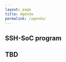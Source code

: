 ```yaml
---
layout: page
title: Agenda
permalink: /agenda/
---
```


## SSH-SoC program

<style type="text/css">
    * {
        margin: 0;
        padding: 0;
        text-indent: 0;
    }

    .p,
    p {
        color: black;
        font-family: Tahoma, sans-serif;
        font-style: normal;
        font-weight: bold;
        text-decoration: none;
        font-size: 18pt;
        margin: 0pt;
    }

    .s1 {
        color: black;
        font-family: Arial, sans-serif;
        font-style: normal;
        font-weight: normal;
        text-decoration: none;
        font-size: 10.5pt;
    }

    .s2 {
        color: black;
        font-family: Arial, sans-serif;
        font-style: normal;
        font-weight: normal;
        text-decoration: none;
        font-size: 10.5pt;
        vertical-align: 6pt;
    }

    .s3 {
        color: black;
        font-family: Arial, sans-serif;
        font-style: normal;
        font-weight: normal;
        text-decoration: none;
        font-size: 10.5pt;
        vertical-align: -6pt;
    }

    .s4 {
        color: black;
        font-family: Arial, sans-serif;
        font-style: normal;
        font-weight: bold;
        text-decoration: none;
        font-size: 10.5pt;
    }

    .s5 {
        color: black;
        font-family: Arial, sans-serif;
        font-style: italic;
        font-weight: normal;
        text-decoration: none;
        font-size: 10.5pt;
    }

    .s6 {
        color: black;
        font-family: Arial, sans-serif;
        font-style: italic;
        font-weight: normal;
        text-decoration: none;
        font-size: 9pt;
    }

    table,
    tbody {
        vertical-align: top;
        overflow: visible;
    }
</style>
<h2>TBD</h2>

<table class="program" style="display:none" cellspacing="2" cellpadding="2">
    <tr>
        <td class="program-tag" colspan="2">
            Sunday, 9th July 2023 - Morning session
        </td>
    </tr>
    <tr>
        <td class="program-event">08:45-09:00</td>
        <td class="program-event">Welcome message from the chairs</td>
    </tr>
    <tr>
        <td class="program-special-event">09:00-09:40</td>
        <td class="program-special-event"><b>Invited Talk: The Silicon Commons: Enabling OpenTitan Design Flexibility</b>
            <b><br>&emsp;<a>Dominic Rizzo,</a></b>
            <br>&emsp;<a>Open Titan </a>
        </td>
    </tr>
    <tr>
        <td class="program-topic"></td>
        <td class="program-topic">Morning Session<br>
        Chair <i>Francesco Restuccia</i>
        </td>
    </tr>
    <tr>
        <td>
            9:40-10:05
        </td>
        <td>
            Protego: A Low-Overhead Open-Source I/O Physical Memory Protection Unit for RISC-V
            <br>
                <span class="program-speaker">Nils
                Wistoff, Andreas Kuster, Michael Rogenmoser, Robert Balas, Moritz Schneider and Luca Benini</span>
        </td>
    </tr>
    <tr>
        <td>
            10:05-10:30
        </td>
        <td>
            You Can Hide but You Can’t Verify: On Side-channel Countermeasure Verification
            <br><span class="program-speaker">Patrick
                Schaumont</span>
        </td>
    </tr>
    <tr>
        <td>
            10:30-10:55
        </td>
        <td>
            Efficient and Side-Channel Resistant Ed25519 on the ARM Cortex-M4
            <br>
            <span class="program-speaker">Daniel
                Owens, Rabih El Khatib, Mojtaba Bisheh Niasar and Reza Azarderakhsh</span>
        </td>
    </tr>
    <tr>
        <td class="program-break">10:55-11:20</td>
        <td class="program-break">Short Break</td>
    </tr>
    <tr>
        <td class="program-special-event">11:20-12:00</td>
        <td class="program-special-event"><b>Invited
                Talk: Open-Source HW Commercial Adoption: Lessons Learned
                </b>
            <b><br>&emsp;<a>Rick o&#39;Connor,</a></b>
            <br>&emsp;<a>OpenHW Group</a>
        </td>
    </tr>
    <tr>
        <td class="program-special-event">12:00-12:40</td>
        <td class="program-special-event"><b>Invited
                Talk: Transparency in Hardware Security: Challenges and Solutions</b>
            <b><br>&emsp;<a>Jason Oberg,</a></b>
            <br>&emsp;<a>Cycuity </a>
        </td>
    </tr>
   <tr>
        <td class="program-break">12:40-14:00</td>
        <td class="program-break">Lunch</td>
    </tr>
    <tr>
        <td class="program-tag" colspan="2">
            Sunday, 9th
                July 2023 - Afternoon session
        </td>
    </tr>
    <tr>
        <td class="program-special-event">14:00-14:40</td>
        <td class="program-special-event"><b>Invited
                Talk: CarField: an open research platform for safety, resilient and time-predictable systems
                </b>
            <b><br>&emsp;<a>Angelo
                Garofalo</a></b>
            <br>&emsp;<a>University of Bologna</a>
        </td>
    </tr>
   <tr>
        <td class="program-topic"></td>
        <td class="program-topic">Afternoon Session <br>Chair: <i>Biruk Seyoum</i></td>
    </tr>
    <tr>
        <td>
            14:40-15:05
        </td>
        <td>
            ReDSEa:
                Automated Acceleration of Triangular Solver on Supercloud Heterogeneous Systems
                <br><span class="program-speaker">Georgios
                Zacharopoulos, Ilias Bournias, Verner Vlacic and Lukas Cavigelli</span>
        </td>
    <tr>
        <td>
            15:05-15:30
        </td>
        <td>
                Trustworthy System-on-Chip by monitoring system behavior at runtime
                <br>
                <span class="program-speaker">Martin
                Flasskamp, Christian Klarhorst and Jens Hagemeyer</span>
        </td>
    </tr>
        <td class="program-break">15:30-16:00</td>
        <td class="program-break">Short Break</td>
    </tr>
    <tr>
        <td class="program-special-event">16:00-16:40</td>
        <td class="program-special-event"><b>Invited
                Talk: The ESP Approach to Accelerator Security in Open-Source SoC Platforms</b>
            <b><br>&emsp;<a>Luca Carloni,</a></b>
            <br>&emsp;<a>Columbia University in the city of New York </a>
        </td>
    </tr>
    <tr>
        <td class="program-special-event">16:40-17:10</td>
        <td class="program-special-event"><b>Invited Talk: High level synthesis for safe and secure compute</b>
            <b><br>&emsp;<a>Paul Elliott,</a></b>
            <br>&emsp;<a>Codasip </a>
        </td>
    </tr>
    <tr>
        <td class="program-event">17:20-17:45</td>
        <td class="program-event">Open Discussion</td>
    </tr>
    <tr>
        <td class="program-event">17:45-18:00</td>
        <td class="program-event">Closing Remarks</td>
    </tr>
</table>